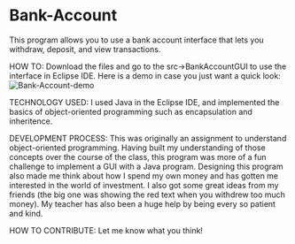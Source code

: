 # Bank-Account
This program allows you to use a bank account interface that lets you withdraw, deposit, and view transactions. 

HOW TO:
Download the files and go to the src->BankAccountGUI to use the interface in Eclipse IDE.
Here is a demo in case you just want a quick look: ![Bank-Account-demo](https://user-images.githubusercontent.com/59658246/93869477-128a6400-fc89-11ea-8e59-1e6152b538b5.gif)

TECHNOLOGY USED:
I used Java in the Eclipse IDE, and implemented the basics of object-oriented programming such as encapsulation and inheritence.

DEVELOPMENT PROCESS:
This was originally an assignment to understand object-oriented programming. Having built my understanding of those concepts over the course of the class, this program was more of a fun challenge to implement a GUI with a Java program. Designing this program also made me think about how I spend my own money and has gotten me interested in the world of investment. 
I also got some great ideas from my friends (the big one was showing the red text when you withdrew too much money). My teacher has also been a huge help by being every so patient and kind. 

HOW TO CONTRIBUTE:
Let me know what you think!
